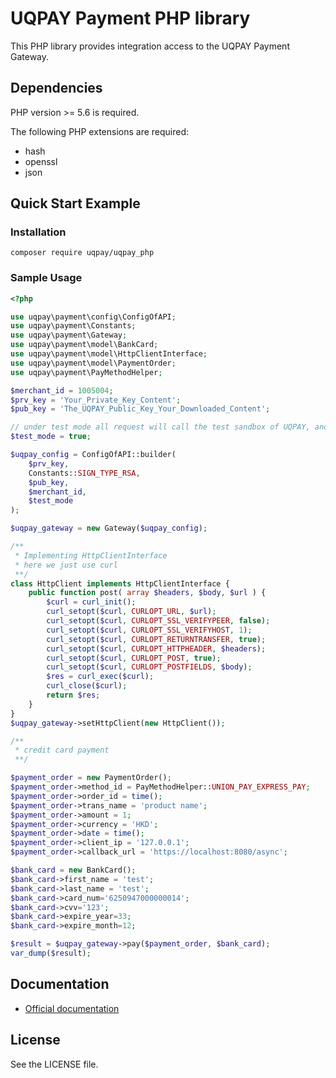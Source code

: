 # UQPAY Payment PHP library

This PHP library provides integration access to the UQPAY Payment Gateway.
## Dependencies

PHP version >= 5.6 is required.

The following PHP extensions are required:

* hash
* openssl
* json

## Quick Start Example

### Installation
```shell script
composer require uqpay/uqpay_php
```

### Sample Usage

```php
<?php

use uqpay\payment\config\ConfigOfAPI;
use uqpay\payment\Constants;
use uqpay\payment\Gateway;
use uqpay\payment\model\BankCard;
use uqpay\payment\model\HttpClientInterface;
use uqpay\payment\model\PaymentOrder;
use uqpay\payment\PayMethodHelper;

$merchant_id = 1005004;
$prv_key = 'Your_Private_Key_Content';
$pub_key = 'The_UQPAY_Public_Key_Your_Downloaded_Content';

// under test mode all request will call the test sandbox of UQPAY, and for default the test mode is on
$test_mode = true;

$uqpay_config = ConfigOfAPI::builder(
	$prv_key,
	Constants::SIGN_TYPE_RSA,
	$pub_key,
	$merchant_id,
	$test_mode
);

$uqpay_gateway = new Gateway($uqpay_config);

/**
 * Implementing HttpClientInterface
 * here we just use curl
 **/
class HttpClient implements HttpClientInterface {
	public function post( array $headers, $body, $url ) {
		$curl = curl_init();
		curl_setopt($curl, CURLOPT_URL, $url);
		curl_setopt($curl, CURLOPT_SSL_VERIFYPEER, false);
		curl_setopt($curl, CURLOPT_SSL_VERIFYHOST, 1);
		curl_setopt($curl, CURLOPT_RETURNTRANSFER, true);
		curl_setopt($curl, CURLOPT_HTTPHEADER, $headers);
		curl_setopt($curl, CURLOPT_POST, true);
		curl_setopt($curl, CURLOPT_POSTFIELDS, $body);
		$res = curl_exec($curl);
		curl_close($curl);
		return $res;
	}
}
$uqpay_gateway->setHttpClient(new HttpClient());

/**
 * credit card payment
 **/

$payment_order = new PaymentOrder();
$payment_order->method_id = PayMethodHelper::UNION_PAY_EXPRESS_PAY;
$payment_order->order_id = time();
$payment_order->trans_name = 'product name';
$payment_order->amount = 1;
$payment_order->currency = 'HKD';
$payment_order->date = time();
$payment_order->client_ip = '127.0.0.1';
$payment_order->callback_url = 'https://localhost:8080/async';

$bank_card = new BankCard();
$bank_card->first_name = 'test';
$bank_card->last_name = 'test';
$bank_card->card_num='6250947000000014';
$bank_card->cvv='123';
$bank_card->expire_year=33;
$bank_card->expire_month=12;

$result = $uqpay_gateway->pay($payment_order, $bank_card);
var_dump($result);

```
## Documentation

 * [Official documentation](https://developer.uqpay.com/api/#/)
 
 
## License

See the LICENSE file.